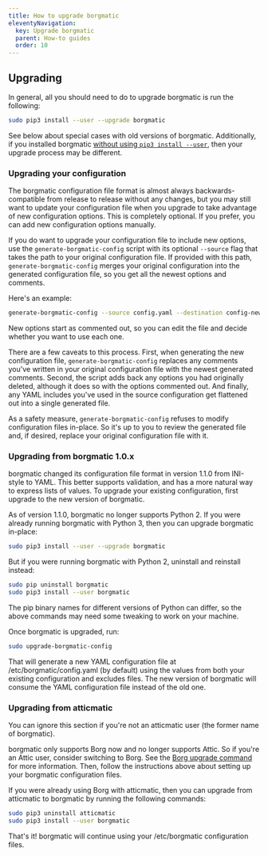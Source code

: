 ```yaml
---
title: How to upgrade borgmatic
eleventyNavigation:
  key: Upgrade borgmatic
  parent: How-to guides
  order: 10
---
```

## Upgrading

In general, all you should need to do to upgrade borgmatic is run the
following:

```bash
sudo pip3 install --user --upgrade borgmatic
```

See below about special cases with old versions of borgmatic. Additionally, if
you installed borgmatic [without using `pip3 install
--user`](https://torsion.org/borgmatic/docs/how-to/set-up-backups/#other-ways-to-install),
then your upgrade process may be different.


### Upgrading your configuration

The borgmatic configuration file format is almost always backwards-compatible
from release to release without any changes, but you may still want to update
your configuration file when you upgrade to take advantage of new
configuration options. This is completely optional. If you prefer, you can add
new configuration options manually.

If you do want to upgrade your configuration file to include new options, use
the `generate-borgmatic-config` script with its optional `--source` flag that
takes the path to your original configuration file. If provided with this
path, `generate-borgmatic-config` merges your original configuration into the
generated configuration file, so you get all the newest options and comments.

Here's an example:

```bash
generate-borgmatic-config --source config.yaml --destination config-new.yaml
```

New options start as commented out, so you can edit the file and decide
whether you want to use each one.

There are a few caveats to this process. First, when generating the new
configuration file, `generate-borgmatic-config` replaces any comments you've
written in your original configuration file with the newest generated
comments. Second, the script adds back any options you had originally deleted,
although it does so with the options commented out. And finally, any YAML
includes you've used in the source configuration get flattened out into a
single generated file.

As a safety measure, `generate-borgmatic-config` refuses to modify
configuration files in-place. So it's up to you to review the generated file
and, if desired, replace your original configuration file with it.


### Upgrading from borgmatic 1.0.x

borgmatic changed its configuration file format in version 1.1.0 from
INI-style to YAML. This better supports validation, and has a more natural way
to express lists of values. To upgrade your existing configuration, first
upgrade to the new version of borgmatic.

As of version 1.1.0, borgmatic no longer supports Python 2. If you were
already running borgmatic with Python 3, then you can upgrade borgmatic
in-place:

```bash
sudo pip3 install --user --upgrade borgmatic
```

But if you were running borgmatic with Python 2, uninstall and reinstall instead:

```bash
sudo pip uninstall borgmatic
sudo pip3 install --user borgmatic
```

The pip binary names for different versions of Python can differ, so the above
commands may need some tweaking to work on your machine.


Once borgmatic is upgraded, run:

```bash
sudo upgrade-borgmatic-config
```

That will generate a new YAML configuration file at /etc/borgmatic/config.yaml
(by default) using the values from both your existing configuration and
excludes files. The new version of borgmatic will consume the YAML
configuration file instead of the old one.


### Upgrading from atticmatic

You can ignore this section if you're not an atticmatic user (the former name
of borgmatic).

borgmatic only supports Borg now and no longer supports Attic. So if you're
an Attic user, consider switching to Borg. See the [Borg upgrade
command](https://borgbackup.readthedocs.io/en/stable/usage.html#borg-upgrade)
for more information. Then, follow the instructions above about setting up
your borgmatic configuration files.

If you were already using Borg with atticmatic, then you can upgrade
from atticmatic to borgmatic by running the following commands:

```bash
sudo pip3 uninstall atticmatic
sudo pip3 install --user borgmatic
```

That's it! borgmatic will continue using your /etc/borgmatic configuration
files.
